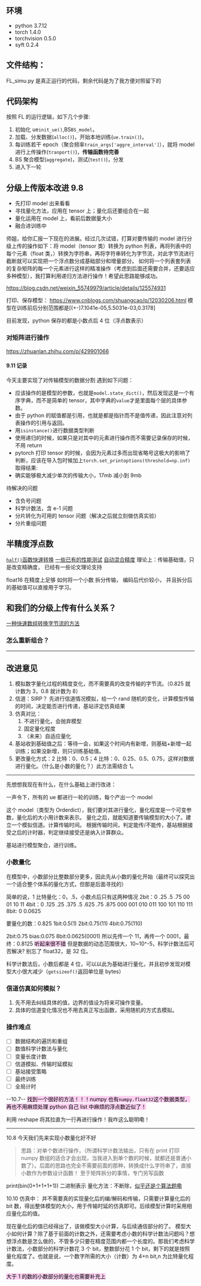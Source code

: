 ## 环境

- python 3.7.12
- torch 1.4.0
- torchvision 0.5.0
- syft 0.2.4

## 文件结构：

FL_simu.py 是真正运行的代码，剩余代码是为了我方便对照留下的

## 代码架构

按照 FL 的运行逻辑，如下几个步骤:

1. 初始化 ue`init_ue()`,BS`BS_model`，
2. 加载、分发数据(`alloc()`)，开始本地训练(`ue.train()`)，
3. 每训练若干 epoch（聚合频率`train_args['aggre_interval']`），就将 model 进行上传操作(`tranport()`)，**传输函数待完善**
4. BS 聚合模型(`aggregate`)，测试(`test()`)，分发
5. 进入下一轮

## 分级上传版本改进 9.8

- 先打印 model 出来看看
- 寻找量化方法，应用在 tensor 上；量化后还要组合在一起
- 量化运用在 model 上，看前后数据量大小
- 融合进训练中

师姐，给你汇报一下现在的进展。经过几次试错，打算对要传输的 model 进行分级上传的操作如下：将 model（tensor 类）转换为 python 列表，再将列表中的每个元素（float 类，）转换为字符串，再将字符串转化为字节流，对此字节流进行截断就可以实现把一个浮点数分成基础部分和增量部分。
如何将一个列表套列表的复杂矩阵的每一个元素进行这样的精准操作（考虑到后面还需要合并，还要适应多种模型），我打算利用递归方法进行操作！希望此思路能够成功。

https://blog.csdn.net/weixin_55749979/article/details/125574931

打印、保存模型：
https://www.cnblogs.com/shuangcao/p/12030206.html
模型在训练前后分别范围都是\[(+-)7.1041e-05,5.5031e-03,0.3178\]

目前发现，python 保存的都是小数点后 4 位（浮点数表示）

### 对矩阵进行操作

https://zhuanlan.zhihu.com/p/429901066

#### 9.11 记录

今天主要实现了对传输模型的数据分割
遇到如下问题：

- 应该操作的是模型的参数，也就是`model.state_dict()`，然后发现这是一个有序字典，而不是简单的 tensor，其中字典的`value`才是里面每个层的具体参数。
- 由于 python 的赋值都是引用，也就是都是指针而不是值传递，因此注意对列表操作的引用与返回。
- 用`isinstance()`进行数据类型判断
- 使用递归的时候，如果只是对其中的元素进行操作而不需要记录保存的时候，不用 return
- pytorch 打印 tensor 的时候，会因为元素过多而出现省略号这极大的影响了判断，应该在导入包时候加上`torch.set_printoptions(threshold=np.inf)`
  取得结果:
- 确实能够极大减少单次的传输大小，17mb 减小到 9mb

待解决的问题

- 含负号问题
- 科学计数法，含 e-1 问题
- 分片转化为可用的 tensor 问题（解决之后就立刻做仿真实验）
- 分片重组问题

## 半精度浮点数

[`half()`函数快速转换](http://www.manongjc.com/detail/19-ymqghnudzzbpxlh.html)
[一些已有的性能测试](https://zhuanlan.zhihu.com/p/38729704)
[自动混合精度](https://zhuanlan.zhihu.com/p/165152789)
理论上：传输基础值，只是改变精确度， 已经有一些论文理论支持

float16 在精度上足够
如何将一个小数 拆分传输， 编码后代价较小， 并且拆分后的基础值可以直接用于学习。

## 和我们的分级上传有什么关系？

[一种快速数组转换字节流的方法](https://www.codenong.com/58813707/)

### 怎么重新组合？

---

## 改进意见

1. 模拟数字量化过程的精度变化，而不需要真的改变传输的字节流。（0.825 就计数为 3，0.8 就计数为 8）
2. 信道：SIRP？ 先进行信道情况模拟，给一个 rand 随机的变化，计算模型传输的时间，决定能否进行传递，基站评定仿真结果
3. 仿真对比：
   1. 不进行量化，会抛弃模型
   2. 固定量化程度
   3. （未来）自适应量化
4. 基站收到基础值之后：等待一会，如果这个时间内有新增，则基础+新增一起训练；如果没新增，则只训练基础值。
5. 更改量化方式：2 比特：0、0.5；4 比特：0、0.25、0.5、0.75，这样对数据进行量化。（什么是小数的量化？）此方法需结合 1。

---

先想想我现在有什么，在什么基础上进行改进：

一声令下，所有的 ue 都进行一轮的训练，每个产出一个 model

这个 model（类型为 Orderdict），我们要对其进行量化，量化程度是一个可变参数，量化后的大小用计数来表示。
量化之后，就能知道要传输模型的大小了。建立一个模拟信道。计算传输时间。
根据传输时间，判定能传/不能传，基站根据接受之后的计时器，判定继续接受还是纳入计算群众。

基站进行模型聚合，进行训练。

### 小数量化

在模型中，小数部分比整数部分更多，因此先从小数的量化开始（最终可以探究出一个适合整个体系的量化方式，但那是后面寻找的）

简单的说，1 比特量化：0，.5，小数点后只有这两种情况
2bit：0 .25 .5 .75
00 01 10 11
4bit：0 .125 .25 .375 .5 .625 .75 .875
000 001 010 011 100 101 110 111
8bit: 0 0.0625

要量化的数：0.825 1bit:0.5(1) 2bit:0.75(11) 4bit:0.75(110)

2bit:0.75 bias:0.075 8bit:0.0625(0001)
所以先传一个 11，再传一个 0001，最终：0.8125
<mark style="background: #FFB8EBA6;">听起来很不错</mark>
但是数据的动态范围很大，10~10^-5，科学计数法后可否解决?
别忘了 float32，是 32 位。

科学计数法后，小数后都是 4 位，可以以此为基础进行量化，并且初步发现对模型大小很大减少（`getsizeof()`返回单位是 bytes）

### 信道仿真如何模拟？

1. 先不用去纠结具体的值，边界的值设为将来可操作变量。
2. 具体的信道变化情况也不用去真正写出函数，采用随机的方式去模拟。

### 操作难点

- [ ] 数据结构的遍历和重组
- [ ] 数值科学计数法与量化
- [ ] 变量长度计数
- [ ] 信道模拟、传输时延模拟
- [ ] 基站接受策略
- [ ] 最终训练
- [ ] 全局计时

--10.7--
<mark style="background: #FFB8EBA6;">找到一个很好的方法！！！numpy 也有`numpy.float32`这个数据类型，再也不用麻烦处理 python 自己 list 中麻烦的浮点数近似了！</mark>

利用 reshape 将其拉直为一行再进行操作！我咋这么聪明嘞！

---

10.8 今天我们先来实现小数量化好不好

> 思路：对单个数进行操作，（所谓科学计数法输出，只有在 print 打印 numpy 数组的适合才会出现，当我进入到单个数的时候，就都还是普通小数了）。后面的思路也完全不需要前面的那种，转换成什么字符串了，直接小数作为参数设计函数！
> 至于矩阵拆分的事情，专门另写函数

print(bin(0+1+1+1+1)) 二进制表示
量化方法：不断除，[似乎还是个算法题嘞](https://www.bilibili.com/read/cv18444080)

10.10
仿真中：
并不需要真的实现量化后的编/解码和传输，只需要计算量化后的 bit 数，得出整体模型的大小，用于传输时延的仿真即可。后续模型计算时采用相应量化后的值。

现在量化后的值已经得出了，该做模型大小计算，与后续通信部分的了。
模型大小如何计算？除了基于前面的计数之外，还需要考虑小数的科学计数法问题吗？想想浮点数是怎么做的，不管多少只要在精度范围内都一个长度的。那我们考虑科学计数法，小数部分的科学计数花 3 个 bit，整数部分花 1 个 bit，剩下的就是按照量化程度了。也就是说，一个数字所需的大小（计数）为 4+n bit,n 为比特量化程度。

<mark style="background: #FFB8EBA6;">大于 1 的数的小数部分的量化也需要补充上</mark>
